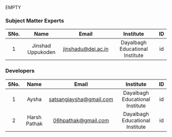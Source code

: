 EMPTY
<!-- Remove all lines above this line before making changes to the file -->
### Subject Matter Experts
| SNo. | Name | Email | Institute | ID |
| :---: | :---: | :---: | :---: | :---: |
| 1 | Jinshad Uppukoden | jinshadu@dei.ac.in | Dayalbagh Educational Institute | id |

### Developers
| SNo. | Name | Email | Institute | ID |
| :---: | :---: | :---: | :---: | :---: |
| 1 | Aysha | satsangiaysha@gmail.com | Dayalbagh Educational Institute | id |
| 2 | Harsh Pathak | 06hpathak@gmail.com | Dayalbagh Educational Institute | id |
